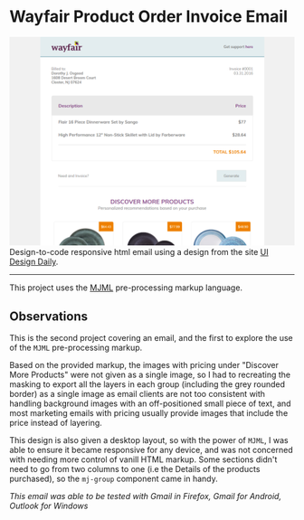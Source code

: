# Wayfair Product Order Invoice Email

![Preview Screenshot of the Project](screenshot.png)
Design-to-code responsive html email using a design from the site [UI Design Daily](https://www.uidesigndaily.com).

---

This project uses the [MJML](https://mjml.io) pre-processing markup language.

## Observations

This is the second project covering an email, and the first to explore the use of the `MJML` pre-processing markup.

Based on the provided markup, the images with pricing under "Discover More Products" were not given as a single image, so I had to recreating the masking to export all the layers in each group (including the grey rounded border) as a single image as email clients are not too consistent with handling background images with an off-positioned small piece of text, and most marketing emails with pricing usually provide images that include the price instead of layering.

This design is also given a desktop layout, so with the power of `MJML`, I was able to ensure it became responsive for any device, and was not concerned with needing more control of vanill HTML markup. Some sections didn't need to go from two columns to one (i.e the Details of the products purchased), so the `mj-group` component came in handy.

_This email was able to be tested with Gmail in Firefox, Gmail for Android, Outlook for Windows_
